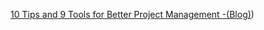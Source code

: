 [10 Tips and 9 Tools for Better Project Management -(Blog)](https://www.pcmag.com/news/10-tips-and-9-tools-for-better-project-management))
